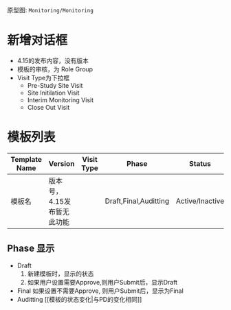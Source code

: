 原型图: `Monitoring/Monitoring`

# 新增对话框
- 4.15的发布内容，没有版本
- 模板的审核，为 Role Group
- Visit Type为下拉框
	- Pre-Study Site Visit
	- Site Initilation Visit
	- Interim Monitoring Visit
	- Close Out Visit

# 模板列表
| Template Name| Version | Visit Type| Phase| Status| Description |  Actions |
| --- | --- | --- | --- | --- | --- | --- |
| 模板名 | 版本号，4.15发布暂无此功能|  | Draft,Final,Auditting| Active/Inactive | | 启动，编辑，切换版本，查看历史 |


## Phase 显示
- Draft 
	1. 新建模板时，显示的状态
	2. 如果用户设置需要Approve,则用户Submit后，显示Draft
- Final
	如果设置不需要Approve, 则用户Submit后，显示为Final
- Auditting
   [[模板的状态变化|与PD的变化相同]]
	

